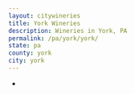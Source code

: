 ```yaml
---
layout: citywineries
title: York Wineries
description: Wineries in York, PA
permalink: /pa/york/york/
state: pa
county: york
city: york
---
```

-
